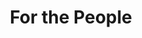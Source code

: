 ---
pid: lle20
title: For the People
location_transcription: Anywhere deemed appropriate
coordinates: "[-75.163457466515, 39.955127264005]"
zipcode: '11238'
gen_neighborhood: 
neighborhood: 
outside_phl: 'Brooklyn NY '
age: '17'
age_range: 13-19
instagram: 
image_file_name: lle_20.jpg
proposal_transcription: |-
  Side
  - stairs of smooth stone
  - Hand of dark metal

  Front
  - Wings slightly popping out from the front
  - Possibly carved into the stairs, or made with the same hand material

  Much love from NYC
topic: Unknown
topic_summary: '0'
type: Sculpture Statue
keywords_other: hand, people
credit: 
image_labels: 
twitter: 
facebook: 
permalink: "/monuments/lle20/"
layout: item-page
---